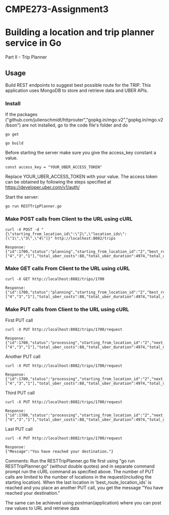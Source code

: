 # CMPE273-Assignment3
# Building a location and trip planner service in Go
Part II - Trip Planner

## Usage
Build REST endpoints to suggest best possible route for the TRIP.
This application uses MongoDB to store and retrieve data and UBER APIs.
### Install

If the packages ("github.com/julienschmidt/httprouter","gopkg.in/mgo.v2","gopkg.in/mgo.v2/bson") are not installed, go to the code file's folder and do
```
go get 
```
```
go build

```
Before starting the server make sure you give the access_key constant a value.
```
const access_key = "YOUR_UBER_ACCESS_TOKEN"
```
Replace YOUR_UBER_ACCESS_TOKEN with your value.
The access token can be obtained by following the steps specified at https://developer.uber.com/v1/auth/ 

Start the  server:
```
go run RESTTripPlanner.go
```
### Make POST calls from Client to the URL using cURL
```
curl -X POST -d "{\"starting_from_location_id\":\"2\",\"location_ids\":[\"1\",\"3\",\"4\"]}" http://localhost:8082/trips
```
```
Response:
{"id":1700,"status":"planning","starting_from_location_id":"2","best_route_location_ids":["4","3","1"],"total_uber_costs":88,"total_uber_duration":4974,"total_distance":64.77000000000001}
```
### Make GET calls From Client to the URL using cURL
```
curl -X GET http://localhost:8082/trips/1700
```
```
Response:
{"id":1700,"status":"planning","starting_from_location_id":"2","best_route_location_ids":["4","3","1"],"total_uber_costs":88,"total_uber_duration":4974,"total_distance":64.77000000000001}
```
### Make PUT calls from Client to the URL using cURL
First PUT call
```
curl -X PUT http://localhost:8082/trips/1700/request
```
```
Response:
{"id":1700,"status":"processing","starting_from_location_id":"2","next_destination_location_id":"4","best_route_location_ids":["4","3","1"],"total_uber_costs":88,"total_uber_duration":4974,"total_distance":64.77000000000001,"uber_wait_time_eta":9}
```
Another PUT call
```
curl -X PUT http://localhost:8082/trips/1700/request
```
```
Response:
{"id":1700,"status":"processing","starting_from_location_id":"2","next_destination_location_id":"3","best_route_location_ids":["4","3","1"],"total_uber_costs":88,"total_uber_duration":4974,"total_distance":64.77000000000001,"uber_wait_time_eta":9}
```
Third PUT call
```
curl -X PUT http://localhost:8082/trips/1700/request
```
```
Response:
{"id":1700,"status":"processing","starting_from_location_id":"2","next_destination_location_id":"1","best_route_location_ids":["4","3","1"],"total_uber_costs":88,"total_uber_duration":4974,"total_distance":64.77000000000001,"uber_wait_time_eta":9}
```
Last PUT call
```
curl -X PUT http://localhost:8082/trips/1700/request
```
```
Response:
{"Message":"You have reached your destination."}
```
Comments: Run the RESTTripPlanner.go file first using "go run RESTTripPlanner.go" (without double quotes) and in separate command prompt run the cURL command as specified above. The number of PUT calls are limited to the number of locations in the request(including the starting location). When the last location in 'best_route_location_ids' is reached and you place an another PUT call, you get the message "You have reached your destination."

The same can be achieved using postman(application) where you can post raw values to URL and retrieve data

